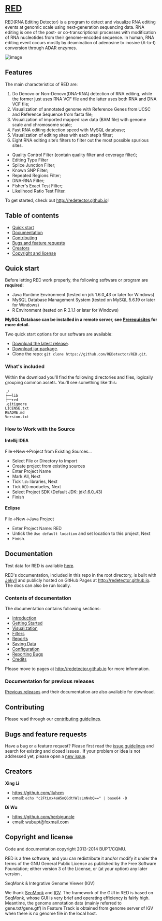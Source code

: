 # [RED](http://redetector.github.io)

RED(RNA Editing Detector) is a program to detect and visualize RNA editing events at genomic scale using next-generation sequencing data. RNA editing is one
of the post- or co-transcriptional processes with modification of RNA nucleotides from their genome-encoded sequence. In human, RNA editing event occurs
mostly by deamination of adenosine to inosine (A-to-I) conversion through ADAR enzymes.

![image](https://raw.githubusercontent.com/REDetector/redetector.github.io/master/img/fig.1.1.png)

## Features

The main characteristics of RED are:

1. Do Denovo or Non-Denovo(DNA-RNA) detection of RNA editing, while the former just uses RNA VCF file and the latter uses both RNA and DNA VCF file;
2. Visualization of annotated genome with Reference Genes from UCSC and Reference Sequence from fasta file;
3. Visualization of imported mapped raw data (BAM file) with genome scale and chromosome scale;
4. Fast RNA editing detection speed with MySQL database;                    
5. Visualization of editing sites with each step’s filter;
6. Eight RNA editing site’s filters to filter out the most possible spurious sites.
  - Quality Control Filter (contain quality filter and coverage filter);
  - Editing Type Filter
  - Splice Junction Filter;
  - Known SNP Filter;
  - Repeated Regions Filter;
  - DNA-RNA Filter;
  - Fisher's Exact Test Filter;
  - Likelihood Ratio Test Filter.

To get started, check out <http://redetector.github.io>!

## Table of contents

 - [Quick start](#quick-start)
 - [Documentation](#documentation)
 - [Contributing](#contributing)
 - [Bugs and feature requests](#bugs-and-feature-requests)
 - [Creators](#creators)
 - [Copyright and license](#copyright-and-license)

## Quick start

Before letting RED work properly, the following software or program are **required**:

- Java Runtime Environment (tested on jdk 1.6.0_43 or later for Windows)
- MySQL Database Management System (tested on MySQL 5.6.19 or later for Windows)
- R Environment (tested on R 3.1.1 or later for Windows) 

**MySQL Database can be installed in a remote server, see [Prerequisites](http://redetector.github.io/#section1.2) for more detail.**

Two quick start options for our software are available:

- [Download the latest release](https://github.com/REDetector/RED/archive/master.zip).           
- [Download jar package](https://github.com/REDetector/redetector.github.io/raw/master/RED.jar).
- Clone the repo: `git clone https://github.com/REDetector/RED.git`.

### What's included

Within the download you'll find the following directories and files, logically grouping common assets.
You'll see something like this:

```
./    
├──lib
├──red
.gitignore
LICENSE.txt
README.md
Version.txt
```
### How to Work with the Source

#### Intellij IDEA

File->New->Project from Existing Sources...

- Select File or Directory to Import
- Create project from existing sources
- Enter Project Name
- Mark All, Next
- Tick `lib` libraries, Next
- Tick `RED` modueles, Next
- Select Project SDK (Default JDK: jdk1.6.0_43)
- Finish

#### Eclipse

File->New->Java Project

- Enter Project Name: RED
- Untick the `Use default location` and set location to this project, Next
- Finish.


## Documentation

Test data for RED is available [here](https://www.dropbox.com/sh/q8ld5ii635v41e8/AABB7GsOsQO1MlzCN0PsINwVa?dl=0).

RED's documentation, included in this repo in the root directory, is built with [Jekyll](http://jekyllrb.com) and publicly hosted on GitHub Pages at
<http://redetector.github.io>. The docs can also be run locally.

### Contents of documentation

The documentation contains following sections:

- [Introduction](http://redetector.github.io/#chapter1)
- [Getting Started](http://redetector.github.io/#chapter2)
- [Visualization](http://redetector.github.io/#chapter3)
- [Filters](http://redetector.github.io/#chapter4)
- [Reports](http://redetector.github.io/#chapter5)
- [Saving Data](http://redetector.github.io/#chapter6)
- [Configuration](http://redetector.github.io/#chapter7)
- [Reporting Bugs](http://redetector.github.io/#chapter8)
- [Credits](http://redetector.github.io/#chapter9)

Please move to pages at <http://redetector.github.io> for more information.

### Documentation for previous releases

[Previous releases](https://github.com/REDetector/RED/releases) and their documentation are also available for download.

## Contributing

Please read through our [contributing guidelines](https://github.com/REDetector/RED/graphs/contributors).

## Bugs and feature requests

Have a bug or a feature request? Please first read the [issue guidelines](https://github.com/REDetector/RED/issues) and search for existing and closed issues
. If your problem or idea is not addressed yet, please open a [new issue](https://github.com/REDetector/RED/issues/new).

## Creators

**Xing Li**

- <https://github.com/iluhcm>
- email: `echo "c2FtLmx4aW5nQGdtYWlsLmNvbQ==" | base64 -D`

**Di Wu**

- <https://github.com/herbiguncle>
- email: <wubupt@foxmail.com>

## Copyright and license

Code and documentation copyright 2013-2014 BUPT/CQMU. 

RED is a free software, and you can redistribute it and/or modify it under the terms of the GNU General Public License as published by the Free Software
Foundation; either version 3 of the License, or (at your option) any later version .

SeqMonk & Integrative Genome Viewer (IGV)

We thank [SeqMonk](http://www.bioinformatics.babraham.ac.uk/projects/seqmonk/) and [IGV](http://www.broadinstitute.org/igv/). The framework of the GUI in RED is
 based on SeqMonk, whose GUI is very brief and operating efficiency is fairly high. Meantime, the genome annotation data (mainly referred to gene.txt/gene.gtf) in Feature Track is obtained from genome server of IGV when there is no genome file in the local host.

